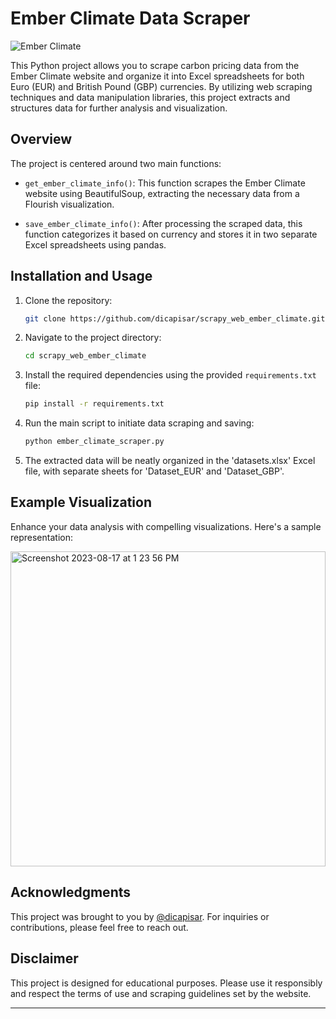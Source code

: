 # Ember Climate Data Scraper

![Ember Climate](https://public.flourish.studio/uploads/1148293/2a0ed913-2c0f-41b9-bf3e-723e420d6b8d.png)

This Python project allows you to scrape carbon pricing data from the Ember Climate website and organize it into Excel spreadsheets for both Euro (EUR) and British Pound (GBP) currencies. By utilizing web scraping techniques and data manipulation libraries, this project extracts and structures data for further analysis and visualization.

## Overview

The project is centered around two main functions:

- `get_ember_climate_info()`: This function scrapes the Ember Climate website using BeautifulSoup, extracting the necessary data from a Flourish visualization.

- `save_ember_climate_info()`: After processing the scraped data, this function categorizes it based on currency and stores it in two separate Excel spreadsheets using pandas.

## Installation and Usage

1. Clone the repository:
   ```bash
   git clone https://github.com/dicapisar/scrapy_web_ember_climate.git
   ```

2. Navigate to the project directory:
   ```bash
   cd scrapy_web_ember_climate
   ```

3. Install the required dependencies using the provided `requirements.txt` file:
   ```bash
   pip install -r requirements.txt
   ```

4. Run the main script to initiate data scraping and saving:
   ```bash
   python ember_climate_scraper.py
   ```

5. The extracted data will be neatly organized in the 'datasets.xlsx' Excel file, with separate sheets for 'Dataset_EUR' and 'Dataset_GBP'.

## Example Visualization

Enhance your data analysis with compelling visualizations. Here's a sample representation:

<img width="504" alt="Screenshot 2023-08-17 at 1 23 56 PM" src="https://github.com/dicapisar/scrapy_web_ember_climate/assets/63562180/8b35767b-2979-4a3b-a3e3-7129cd26a636">

## Acknowledgments

This project was brought to you by [@dicapisar](https://github.com/dicapisar). For inquiries or contributions, please feel free to reach out.

## Disclaimer

This project is designed for educational purposes. Please use it responsibly and respect the terms of use and scraping guidelines set by the website.

---
